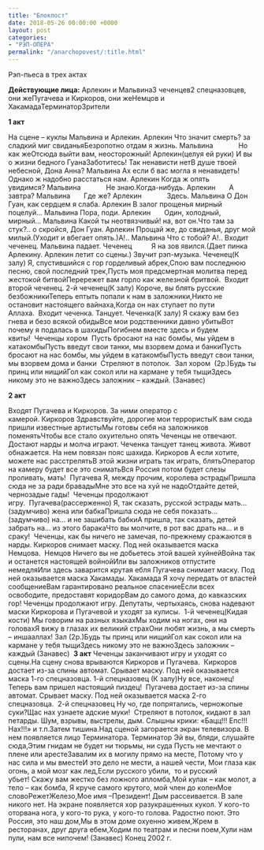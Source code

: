 ```yaml
---
title: "Блокпост"
date: 2018-05-26 00:00:00 +0000
layout: post
categories:
- "РЭП-ОПЕРА"
permalink: "/anarchopovest/:title.html"
---
```

Рэп-пьеса в трех актах  

**Действующие лица:** Арлекин и Мальвина3 чеченцев2 спецназовцев, они жеПугачева и Киркоров, они жеНемцов и ХакамадаТерминаторЗрители   

**1 акт** 

На сцене – куклы Мальвина и Арлекин. Арлекин Что значит смерть? за сладкий миг свиданьяБезропотно отдам я жизнь. Мальвина             Но как жеОтсюда выйти вам, неосторожный! Арлекин(целуя ей руки) И вы о жизни бедного ГуанаЗаботитесь! Так ненависти нетВ душе твоей небесной, Дона Анна? Мальвина Ах если б вас могла я ненавидеть!Однако ж надобно расстаться нам. Арлекин Когда ж опять увидимся? Мальвина             Не знаю.Когда-нибудь. Арлекин       А завтра? Мальвина       Где же? Арлекин             Здесь. Мальвина О Дон Гуан, как сердцем я слаба. Арлекин В залог прощенья мирный поцелуй... Мальвина Пора, поди. Арлекин       Один, холодный, мирный... Мальвина Какой ты неотвязчивый! на, вот он.Что там за стук?.. о скройся, Дон Гуан. Арлекин Прощай же, до свиданья, друг мой милый.(Уходит и вбегает опять.)А!.. Мальвина Что с тобой? A!.. Входит чеченец. Мальвина падает. Чеченец          Я на зов явился.(Дает пинка Арлекину. Арлекин летит со сцены.) Звучит рэп-музыка. Чеченец(К залу) Я, спустившийся с гор горделивый абрек,Спою вам последнюю песню, свой последний трек,Пусть моя предсмертная молитва перед жестокой битвойПерережет вам горло как железной бритвой.  Входит второй чеченец. 2-й чеченец(К залу) Короче, вы блять русские безбожникиТеперь ептыть попали к нам в заложники,Никто не остановит настоящего вайнаха,Когда он нах ступает по пути Аллаха.  Входит чеченка. Танцует. Чеченка(К залу) Я скажу вам без гнева и безо всякой обидыВсе мои родственники давно убитыВот почему я подалась в шахидыПогибнем вместе здесь и будем квиты!  Чеченцы хором  Пусть бросают на нас бомбы, мы уйдем в катакомбыПусть введут свои танки, мы взорвем дома и банкиПусть бросают на нас бомбы, мы уйдем в катакомбыПусть введут свои танки, мы взорвем дома и банки  Стреляют в потолок.  Зал хором  (2р.)Будь ты принц или нищийГол как сокол или на кармане у тебя тыщиЗдесь никому это не важноЗдесь заложник – каждый. (Занавес)  

**2 акт** 

Входят Пугачева и Киркоров. За ними оператор с камерой. Киркоров Здравствуйте, дорогие мои террористыК вам сюда пришли известные артистыМы готовы себя на заложников поменятьЧтобы все стало охуительно опять Чеченцы не отвечают. Достают нарды и молча играют. Чеченка танцует танец живота. Живот обнажается. На нем повязан пояс шахида. Киркоров А если хотите, можете нас расстрелятьВ этой жизни играть так играть, блятьОператор на камеру будет все это сниматьВся Россия потом будет слезы проливать, мать!  Пугачева Я, между прочим, королева эстрадыПришла сюда не за ради бравадыМне это все на хуй не надоОтдайте детей, чернозадые гады!  Чеченцы продолжают игру.  Пугачева(рассерженно) Я, так сказать, русской эстрады мать… (задумчиво) жена или бабкаПришла сюда не себя показать… (задумчиво) на… и не зашибать бабкиА пришла, так сказать, детей забрать на… из этого баракаЧто вы молчите, в рот вас драть на… и в сраку!  Чеченцы, как бы ничего не замечая, по-прежнему сражаются в нарды. Киркоров снимает маску. Под ней оказывается маска Немцова.  Немцов Ничего вы не добьетесь этой вашей хуйнейВойна так и останется настоящей войнойИли вы заложников отпустите немедляИли здесь заварится крутая ебля Пугачева снимает маску. Под ней оказывается маска Хакамады. Хакамада Я хочу передать от властей сообщениеВам гарантировано реальное спасениеЕсли всех освободите, предоставят коридорВам до самого дома, до кавказских гор! Чеченцы продолжают игру. Депутаты, чертыхаясь, снова надевают маски Киркорова и Пугачевой и уходят за кулисы.  1-й чеченец(Кидая кости) Мы говорим на разных языкахМы ходим на ногах, они на головахЯ вижу в глазах их великий страхОни любят жизнь, а мы смерть – иншааллах! Зал (2р.)Будь ты принц или нищийГол как сокол или на кармане у тебя тыщиЗдесь никому это не важноЗдесь заложник – каждый (Занавес)  **3 акт** Чеченцы заканчивают игру и уходят со сцены.На сцену снова врываются Киркоров и Пугачева.  Киркоров достает из-за спины автомат. Срывает маску. Под ней оказывается маска 1-го спецназовца. 1-й спецназовец (К залу)Ну все, наконец!Теперь вам пришел настоящий пиздец!  Пугачева достает из-за спины автомат. Срывает маску. Под ней оказывается маска 2-го спецназовца.  2-й спецназовец Ну чо, где попрятались, черножопые суки?Щас нах узнаете адские муки!  Стреляют в потолок, кидают в зал петарды. Шум, взрывы, выстрелы, дым. Слышны крики: «Бацц!!! Епс!!! Нах!!!» и т.п.Затем тишина.Над сценой загорается экран телевизора. В нем появляется лицо Терминатора. Терминатор Эй вы, бляди, слушайте сюда,Этим гнидам не будет ни тюрьмы, ни суда Пусть не мечтают о плене или арестеЗавалим их в могилу прямо на месте, Потому что у нас сила и мы вместеИ это дело не мести, а нашей чести, Мои глаза как огонь, а мой мозг как лед,Если русского убили,  то и русский убьет! Скажу вам жестко без ложного апломба,Мой кулак – как молот, а тело – как бомба, Я круче самого крутого, мой член до коленМое словоРежетЖелезо,Мое имя –Президент! Дым рассеивается. В зале никого нет. На экране появляется хор разукрашенных кукол. У кого-то оторвана нога, у кого-то рука, у кого-то голова. Радостно поют. Это Россия, это наш дом,Мы в этом доме охуенно живем,Жрем в ресторанах, друг друга ебем,Ходим по театрам и песни поем,Хули нам пули, нам все нипочем! (Занавес) Конец 2002 г.
